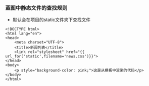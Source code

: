 ### 蓝图中静态文件的查找规则

* 默认会在项目的static文件夹下查找文件

```
<!DOCTYPE html>
<html lang="en">
<head>
    <meta charset="UTF-8">
    <title>新闻列表</title>
    <link rel="stylesheet" href="{{ url_for('static',filename='news.css')}}">
</head>
<body>
    <p style="background-color: pink;">这是从模板中渲染的代码</p>
</body>
</html>
```






